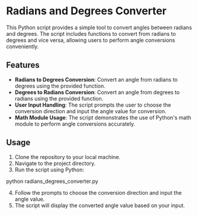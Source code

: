 # Radians and Degrees Converter

This Python script provides a simple tool to convert angles between radians and degrees. The script includes functions to convert from radians to degrees and vice versa, allowing users to perform angle conversions conveniently.

## Features

- **Radians to Degrees Conversion**: Convert an angle from radians to degrees using the provided function.
- **Degrees to Radians Conversion**: Convert an angle from degrees to radians using the provided function.
- **User Input Handling**: The script prompts the user to choose the conversion direction and input the angle value for conversion.
- **Math Module Usage**: The script demonstrates the use of Python's math module to perform angle conversions accurately.

## Usage

1. Clone the repository to your local machine.
2. Navigate to the project directory.
3. Run the script using Python:
   
  python radians_degrees_converter.py

4. Follow the prompts to choose the conversion direction and input the angle value.
5. The script will display the converted angle value based on your input.
